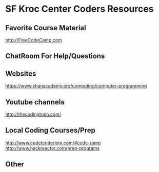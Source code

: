 SF Kroc Center Coders Resources
=============

Favorite Course Material
-------
http://FreeCodeCamp.com

ChatRoom For Help/Questions
-------

Websites
-------
https://www.khanacademy.org/computing/computer-programming

Youtube channels
-------
http://thecodingtrain.com/

Local Coding Courses/Prep
-------
http://www.codetenderloin.com/#code-ramp
http://www.hackreactor.com/prep-programs


Other
-------